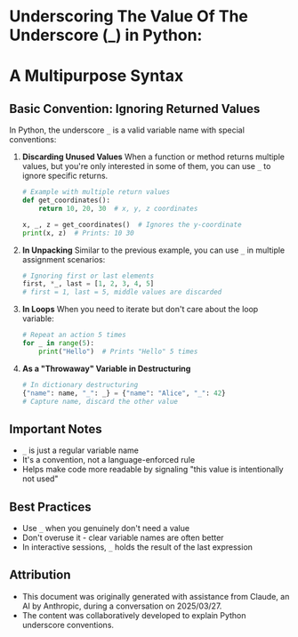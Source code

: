 # Underscoring The Value Of The Underscore (_) in Python:
# A Multipurpose Syntax

## Basic Convention: Ignoring Returned Values

In Python, the underscore `_` is a valid variable name with special conventions:

1. **Discarding Unused Values**
   When a function or method returns multiple values, but you're only interested in some of them, you can use `_` to ignore specific returns.

   ```python
   # Example with multiple return values
   def get_coordinates():
       return 10, 20, 30  # x, y, z coordinates

   x, _, z = get_coordinates()  # Ignores the y-coordinate
   print(x, z)  # Prints: 10 30
   ```

2. **In Unpacking**
   Similar to the previous example, you can use `_` in multiple assignment scenarios:

   ```python
   # Ignoring first or last elements
   first, *_, last = [1, 2, 3, 4, 5]
   # first = 1, last = 5, middle values are discarded
   ```

3. **In Loops**
   When you need to iterate but don't care about the loop variable:

   ```python
   # Repeat an action 5 times
   for _ in range(5):
       print("Hello")  # Prints "Hello" 5 times
   ```

4. **As a "Throwaway" Variable in Destructuring**
   ```python
   # In dictionary destructuring
   {"name": name, "_": _} = {"name": "Alice", "_": 42}
   # Capture name, discard the other value
   ```

## Important Notes
- `_` is just a regular variable name
- It's a convention, not a language-enforced rule
- Helps make code more readable by signaling "this value is intentionally not used"

## Best Practices
- Use `_` when you genuinely don't need a value
- Don't overuse it - clear variable names are often better
- In interactive sessions, `_` holds the result of the last expression

## Attribution
- This document was originally generated with assistance from Claude, an AI by Anthropic, during a conversation on 2025/03/27.
- The content was collaboratively developed to explain Python underscore conventions.
